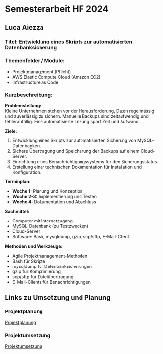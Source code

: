# Semesterarbeit HF 2024

## Luca Aiezza

### Titel: Entwicklung eines Skripts zur automatisierten Datenbanksicherung

### Themenfelder / Module:
- Projektmanagement (Pflicht)
- AWS Elastic Compute Cloud (Amazon EC2)  
- Infrastructure as Code

### Kurzbeschreibung:

**Problemstellung:**  
Kleine Unternehmen stehen vor der Herausforderung, Daten regelmässig und zuverlässig zu sichern. Manuelle Backups sind zeitaufwendig und fehleranfällig. Eine automatisierte Lösung spart Zeit und Aufwand.

**Ziele:**
1. Entwicklung eines Skripts zur automatisierten Sicherung von MySQL-Datenbanken.
2. Sichere Übertragung und Speicherung der Backups auf einem Cloud-Server.
3. Einrichtung eines Benachrichtigungssystems für den Sicherungsstatus.
4. Erstellung einer technischen Dokumentation für Installation und Konfiguration.

**Terminplan:**
- **Woche 1:** Planung und Konzeption
- **Woche 2-3:** Implementierung und Testen
- **Woche 4:** Dokumentation und Abschluss

**Sachmittel:**
- Computer mit Internetzugang
- MySQL-Datenbank (zu Testzwecken)
- Cloud-Server
- Software: Bash, mysqldump, gzip, scp/sftp, E-Mail-Client

**Methoden und Werkzeuge:**
- Agile Projektmanagement-Methoden
- Bash für Skripte
- mysqldump für Datenbanksicherungen
- gzip für Komprimierung
- scp/sftp für Dateiübertragung
- E-Mail-Clients für Benachrichtigungen


## Links zu Umsetzung und Planung

### Projektplanung

[Projektplanung](./Projektplanung/README.md)

### Projektumsetzung

[Projektumsetzung](./Umsetzung/Readme.md)
